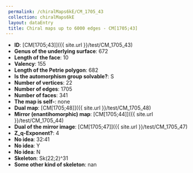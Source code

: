 ```yaml
--- 
 permalink: /chiralMaps6kE/CM_1705_43 
 collection: chiralMaps6kE
 layout: dataEntry
 title: Chiral maps up to 6000 edges - CM[1705;43]
---
```


- **ID**: [CM[1705;43]]({{ site.url }}/test/CM_1705_43)
- **Genus of the underlying surface**: 672
- **Length of the face**: 10
- **Valency**: 155
- **Length of the Petrie polygon**: 682
- **Is the automorphism group solvable?**: S
- **Number of vertices**: 22
- **Number of edges**: 1705
- **Number of faces**: 341
- **The map is self-**: none
- **Dual map**: [CM[1705;48]]({{ site.url }}/test/CM_1705_48)
- **Mirror (enantihomorphic) map**: [CM[1705;44]]({{ site.url }}/test/CM_1705_44)
- **Dual of the mirror image**: [CM[1705;47]]({{ site.url }}/test/CM_1705_47)
- **Z_q-Exponent?**: 4
- **No idea**:  32:41
- **No idea**: Y
- **No idea**: N
- **Skeleton**: Sk(22;2)^31
- **Some other kind of skeleton**: nan
